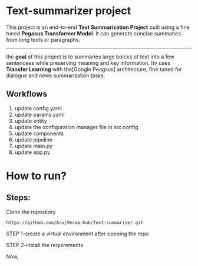 # Text-summarizer project

This project is an end-to-end **Text Summarization Project** built using a fine tuned **Pegasus Transformer Model**.
It can generate concise summaries from long texts or paragraphs.

---

the **goal** of this project is to summaries large bolcks of text into a few sentencees while preserving meaning and key information.
Itv uses **Transfer Learning** with the[Google Peagsus] architecture, fine tuned for dialogue and news summarization tasks.

## Workflows

1. update config.yaml
2. update params.yaml
3. update entity
4. update the configuration manager file in src config
5. update components
6. update pipeline
7. update main.py
8. update app.py



# How to run?

## Steps:

Clone the repository

```
https://github.com/AnujVerma-hub/Text-summarizer.git
```


STEP 1-create a virtual environment after opening the repo 



STEP 2-install the requirements


Now,









